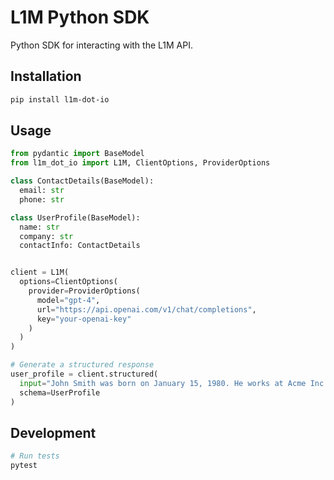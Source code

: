 # L1M Python SDK

Python SDK for interacting with the L1M API.

## Installation

```bash
pip install l1m-dot-io
```

## Usage

```python
from pydantic import BaseModel
from l1m_dot_io import L1M, ClientOptions, ProviderOptions

class ContactDetails(BaseModel):
  email: str
  phone: str

class UserProfile(BaseModel):
  name: str
  company: str
  contactInfo: ContactDetails


client = L1M(
  options=ClientOptions(
    provider=ProviderOptions(
      model="gpt-4",
      url="https://api.openai.com/v1/chat/completions",
      key="your-openai-key"
    )
  )
)

# Generate a structured response
user_profile = client.structured(
  input="John Smith was born on January 15, 1980. He works at Acme Inc. as a Senior Engineer and can be reached at john.smith@example.com or by phone at (555) 123-4567.",
  schema=UserProfile
)
```

## Development

```bash
# Run tests
pytest
```
